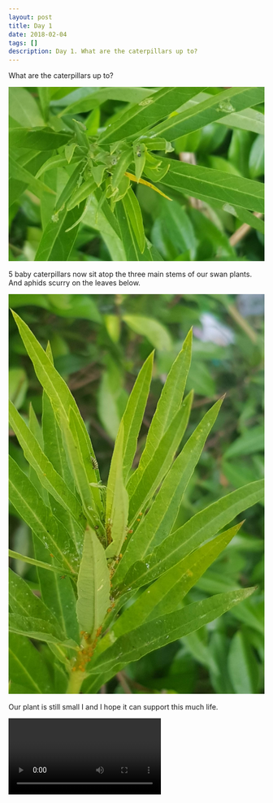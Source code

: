 ```yaml
---
layout: post
title: Day 1
date: 2018-02-04
tags: []
description: Day 1. What are the caterpillars up to?
---
```


What are the caterpillars up to?

![Caterpillar](/public/images/2019-04-02-1.jpg)

5 baby caterpillars now sit atop the three main stems of our swan plants. And aphids scurry on the leaves below.

![More Caterpillar](/public/images/2019-04-02-2.jpg)

Our plant is still small I and I hope it can support this much life.

<video src="/public/images/2019-04-02-3.mp4" controls>




